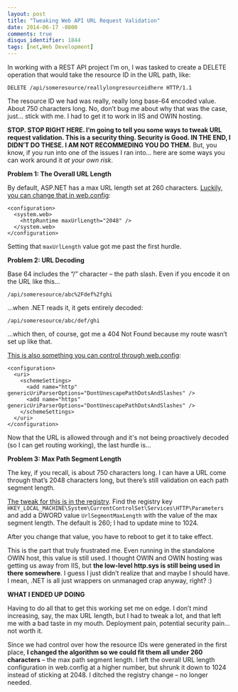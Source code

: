 ```yaml
---
layout: post
title: "Tweaking Web API URL Request Validation"
date: 2014-06-17 -0800
comments: true
disqus_identifier: 1844
tags: [net,Web Development]
---
```

In working with a REST API project I’m on, I was tasked to create a
DELETE operation that would take the resource ID in the URL path, like:

`DELETE /api/someresource/reallylongresourceidhere HTTP/1.1`

The resource ID we had was really, really long base-64 encoded value.
About 750 characters long. No, don’t bug me about why that was the case,
just… stick with me. I had to get it to work in IIS and OWIN hosting.

**STOP. STOP RIGHT HERE. I’m going to tell you some ways to tweak URL
request validation. This is a security thing. Security is Good. IN THE
END, I DIDN’T DO THESE. I AM NOT RECOMMEDING YOU DO THEM.** But, you
know, if you run into one of the issues I ran into… here are some ways
you can work around it *at your own risk*.

**Problem 1: The Overall URL Length**

By default, ASP.NET has a max URL length set at 260 characters.
[Luckily, you can change that in
web.config](http://msdn.microsoft.com/en-us/library/e1f13641(v=vs.100).aspx):

    <configuration>
      <system.web>
        <httpRuntime maxUrlLength="2048" />
      </system.web>
    </configuration>

Setting that `maxUrlLength` value got me past the first hurdle.

**Problem 2: URL Decoding**

Base 64 includes the “/” character – the path slash. Even if you encode
it on the URL like this…

`/api/someresource/abc%2Fdef%2fghi`

…when .NET reads it, it gets entirely decoded:

`/api/someresource/abc/def/ghi`

…which then, of course, got me a 404 Not Found because my route wasn’t
set up like that.

[This is also something you can control through
web.config](http://msdn.microsoft.com/en-us/library/ee656539.aspx):

    <configuration>
      <uri>
        <schemeSettings>
          <add name="http" genericUriParserOptions="DontUnescapePathDotsAndSlashes" />
          <add name="https" genericUriParserOptions="DontUnescapePathDotsAndSlashes" />
        </schemeSettings>
      </uri>
    </configuration>

Now that the URL is allowed through and it's not being proactively
decoded (so I can get routing working), the last hurdle is...

**Problem 3: Max Path Segment Length**

The key, if you recall, is about 750 characters long. I can have a URL
come through that’s 2048 characters long, but there’s still validation
on each path segment length.

[The tweak for this is in the
registry](http://support.microsoft.com/kb/820129). Find the registry key
`HKEY_LOCAL_MACHINE\System\CurrentControlSet\Services\HTTP\Parameters`
and add a DWORD value `UrlSegmentMaxLength` with the value of the max
segment length. The default is 260; I had to update mine to 1024.

After you change that value, you have to reboot to get it to take
effect.

This is the part that truly frustrated me. Even running in the
standalone OWIN host, this value is still used. I thought OWIN and OWIN
hosting was getting us away from IIS, but **the low-level http.sys is
still being used in there somewhere**. I guess I just didn’t realize
that and maybe I should have. I mean, .NET is all just wrappers on
unmanaged crap anyway, right? :)

**WHAT I ENDED UP DOING**

Having to do all that to get this working set me on edge. I don’t mind
increasing, say, the max URL length, but I had to tweak a lot, and that
left me with a bad taste in my mouth. Deployment pain, potential
security pain… not worth it.

Since we had control over how the resource IDs were generated in the
first place, **I changed the algorithm so we could fit them all under
260 characters** – the max path segment length. I left the overall URL
length configuration in web.config at a higher number, but shrunk it
down to 1024 instead of sticking at 2048. I ditched the registry change
– no longer needed.

